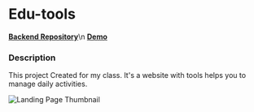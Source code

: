 # Edu-tools
[**Backend Repository**](https://github.com/beyram01/edu-tools-backend)\n
[**Demo**](https://edu-tools.netlify.app/)


### Description
This project Created for my class. It's a website with tools helps you to manage daily activities.

![Landing Page Thumbnail](https://i.ibb.co/YWZs3g7/Screenshot-from-2021-05-31-13-47-36.png)

